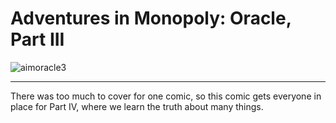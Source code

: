 # Adventures in Monopoly: Oracle, Part III

![aimoracle3](http://westkarana.com/wp-content/uploads/2009/04/aimoracle3.jpg "aimoracle3")

---

There was too much to cover for one comic, so this comic gets everyone in place for Part IV, where we learn the truth about many things.
